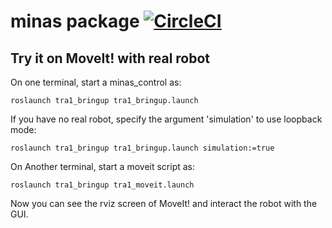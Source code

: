 # minas package [![CircleCI](https://circleci.com/gh/tork-a/minas.svg?style=svg)](https://circleci.com/gh/tork-a/minas)

## Try it on MoveIt! with real robot 

On one terminal, start a minas_control as:

```
roslaunch tra1_bringup tra1_bringup.launch
```

If you have no real robot, specify the argument 'simulation' to use
loopback mode:

```
roslaunch tra1_bringup tra1_bringup.launch simulation:=true
```

On Another terminal, start a moveit script as:

```
roslaunch tra1_bringup tra1_moveit.launch
```

Now you can see the rviz screen of MoveIt! and interact the robot with
the GUI.

